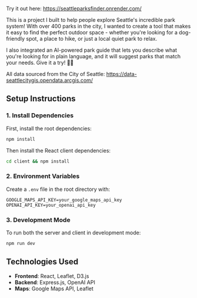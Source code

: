 Try it out here:
https://seattleparksfinder.onrender.com/

This is a project I built to help people explore Seattle's incredible park system! With over 400 parks in the city, I wanted to create a tool that makes it easy to find the perfect outdoor space - whether you're looking for a dog-friendly spot, a place to hike, or just a local quiet park to relax.

I also integrated an AI-powered park guide that lets you describe what you're looking for in plain language, and it will suggest parks that match your needs. Give it a try! 🌲🌲

All data sourced from the City of Seattle:
https://data-seattlecitygis.opendata.arcgis.com/

## Setup Instructions

### 1. Install Dependencies

First, install the root dependencies:
```bash
npm install
```

Then install the React client dependencies:
```bash
cd client && npm install
```

### 2. Environment Variables

Create a `.env` file in the root directory with:
```
GOOGLE_MAPS_API_KEY=your_google_maps_api_key
OPENAI_API_KEY=your_openai_api_key
```

### 3. Development Mode

To run both the server and client in development mode:
```bash
npm run dev
```

## Technologies Used

- **Frontend**: React, Leaflet, D3.js
- **Backend**: Express.js, OpenAI API
- **Maps**: Google Maps API, Leaflet